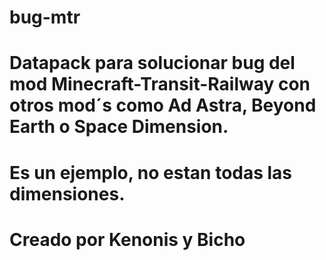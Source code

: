 # bug-mtr
# Datapack para solucionar bug del mod Minecraft-Transit-Railway con otros mod´s como Ad Astra, Beyond Earth o Space Dimension.
# Es un ejemplo, no estan todas las dimensiones.
# Creado por Kenonis y Bicho 
